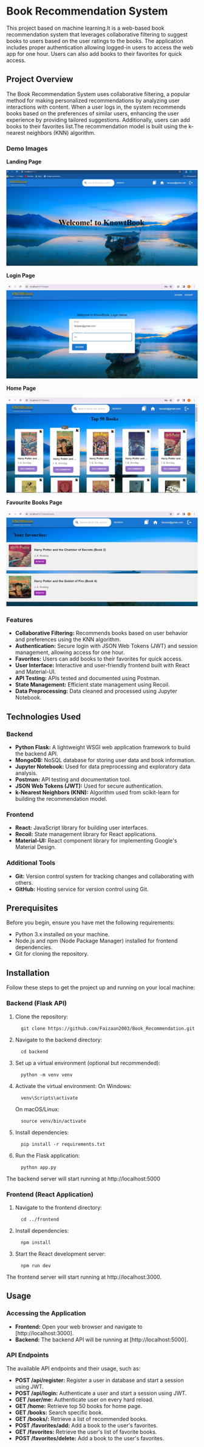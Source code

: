 # Book Recommendation System
This project based on machine learning.It is a web-based book recommendation system that leverages collaborative filtering to suggest books to users based on the user ratings to the books. The application includes proper authentication allowing logged-in users to access the web app for one hour. Users can also add books to their favorites for quick access.

## Project Overview
The Book Recommendation System uses collaborative filtering, a popular method for making personalized recommendations by analyzing user interactions with content. When a user logs in, the system recommends books based on the preferences of similar users, enhancing the user experience by providing tailored suggestions. Additionally, users can add books to their favorites list.The recommendation model is built using the k-nearest neighbors (KNN) algorithm.

### Demo Images

**Landing Page**

![Image 1](images/1.jpeg)


**Login Page**

![Image 2](images/2.jpeg)


**Home Page**

![Image 3](images/3.jpeg)


**Favourite Books Page**

![Image 4](images/4.jpeg)


### Features
- **Collaborative Filtering:** Recommends books based on user behavior and preferences using the KNN algorithm.
- **Authentication:** Secure login with JSON Web Tokens (JWT) and session management, allowing access for one hour.
- **Favorites:** Users can add books to their favorites for quick access.
- **User Interface:** Interactive and user-friendly frontend built with React and Material-UI.
- **API Testing:** APIs tested and documented using Postman.
- **State Management:** Efficient state management using Recoil.
- **Data Preprocessing:** Data cleaned and processed using Jupyter Notebook.

## Technologies Used

### Backend

- **Python Flask:** A lightweight WSGI web application framework to build the backend API.
- **MongoDB:** NoSQL database for storing user data and book information.
- **Jupyter Notebook:** Used for data preprocessing and exploratory data analysis.
- **Postman:** API testing and documentation tool.
- **JSON Web Tokens (JWT):** Used for secure authentication.
- **k-Nearest Neighbors (KNN):** Algorithm used from scikit-learn for building the recommendation model.

### Frontend

- **React:** JavaScript library for building user interfaces.
- **Recoil:** State management library for React applications.
- **Material-UI:** React component library for implementing Google's Material Design.
  
### Additional Tools

- **Git:** Version control system for tracking changes and collaborating with others.
- **GitHub:** Hosting service for version control using Git.

## Prerequisites

Before you begin, ensure you have met the following requirements:

- Python 3.x installed on your machine.
- Node.js and npm (Node Package Manager) installed for frontend dependencies.
- Git for cloning the repository.

## Installation

Follow these steps to get the project up and running on your local machine:

### Backend (Flask API)

1. Clone the repository:
   ```
     git clone https://github.com/Faizaan2003/Book_Recommendation.git
   ```
2. Navigate to the backend directory:
   ```
     cd backend
   ``` 
3. Set up a virtual environment (optional but recommended):
   ```
     python -m venv venv
   ```
4. Activate the virtual environment:
   On Windows:
     ```
       venv\Scripts\activate
     ```
   On macOS/Linux:
     ```
       source venv/bin/activate
     ```
5. Install dependencies:
   ```
     pip install -r requirements.txt
   ```
6. Run the Flask application:
   ```
     python app.py
   ```

The backend server will start running at http://localhost:5000

### Frontend (React Application)
1. Navigate to the frontend directory:
   ```
     cd ../frontend
   ```
2. Install dependencies:
   ```
     npm install
   ```
3. Start the React development server:
   ```
     npm run dev
   ```

The frontend server will start running at http://localhost:3000.

## Usage

### Accessing the Application

- **Frontend:** Open your web browser and navigate to [http://localhost:3000].
- **Backend:** The backend API will be running at [http://localhost:5000].

### API Endpoints

The available API endpoints and their usage, such as:

- **POST /api/register:** Register a user in database and start a session using JWT.
- **POST /api/login:** Authenticate a user and start a session using JWT.
- **GET /user/me:** Authenticate user on every hard reload.
- **GET /home:** Retrieve top 50 books for home page.
- **GET /books:** Search specific book.
- **GET /books/<bookname>:** Retrieve a list of recommended books.
- **POST /favorites/add:** Add a book to the user's favorites.
- **GET /favorites:** Retrieve the user's list of favorite books.
- **POST /favorites/delete:** Add a book to the user's favorites.

